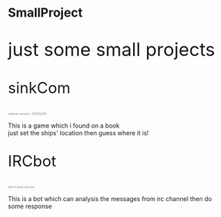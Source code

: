 # SmallProject
<p style="font-size: 3em;">just some small projects</p>
<p style="font-size: 2.5em;">sinkCom <div style="font-size: 0.5em; color: gray;">release version: 2015/6/26</div></p>
This is a game which i found on a book<br />
just set the ships' location then guess where it is!<br />
<p style="font-size: 2.5em;">IRCbot <div style="font-size: 0.5em; color: gray;">still in beta version</div></p>
This is a bot which can analysis the messages from irc channel then do some response
